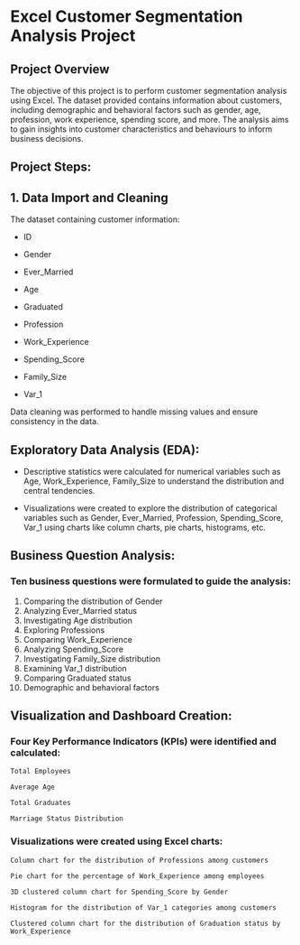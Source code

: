 # Excel Customer Segmentation Analysis Project

## Project Overview
The objective of this project is to perform customer segmentation analysis using Excel. The dataset provided contains information about customers, including demographic and behavioral factors such as gender, age, profession, work experience, spending score, and more. The analysis aims to gain insights into customer characteristics and behaviours to inform business decisions.

## Project Steps:
## 1. Data Import and Cleaning
The dataset containing customer information:

- ID
* Gender
+ Ever_Married
- Age 
* Graduated
+ Profession
- Work_Experience
* Spending_Score
+ Family_Size
- Var_1

Data cleaning was performed to handle missing values and ensure consistency in the data.

## Exploratory Data Analysis (EDA):
- Descriptive statistics were calculated for numerical variables such as Age, Work_Experience, Family_Size to understand the distribution and central tendencies.
* Visualizations were created to explore the distribution of categorical variables such as Gender, Ever_Married, Profession, Spending_Score, Var_1 using charts like column charts, pie charts, histograms, etc.
  
## Business Question Analysis:
### Ten business questions were formulated to guide the analysis:
1. Comparing the distribution of Gender
2. Analyzing Ever_Married status 
3. Investigating Age distribution
4. Exploring Professions
5. Comparing Work_Experience
6. Analyzing Spending_Score
7. Investigating Family_Size distribution
8. Examining Var_1 distribution
9. Comparing Graduated status
10. Demographic and behavioral factors

## Visualization and Dashboard Creation:
### Four Key Performance Indicators (KPIs) were identified and calculated:

`Total Employees`

`Average Age`


`Total Graduates`


`Marriage Status Distribution`

### Visualizations were created using Excel charts:

`Column chart for the distribution of Professions among customers`

`Pie chart for the percentage of Work_Experience among employees`

`3D clustered column chart for Spending_Score by Gender`

`Histogram for the distribution of Var_1 categories among customers`

`Clustered column chart for the distribution of Graduation status by Work_Experience`




